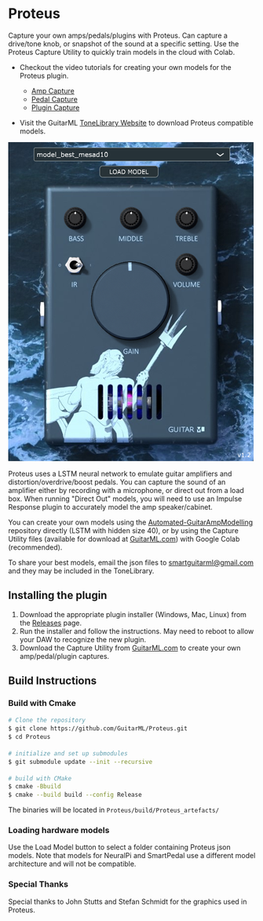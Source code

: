 # Proteus

Capture your own amps/pedals/plugins with Proteus. Can capture a drive/tone knob, or snapshot of the sound at a specific setting. Use the Proteus Capture Utility to quickly train models in the cloud with Colab.

- Checkout the video tutorials for creating your own models for the Proteus plugin.
  - [Amp Capture](https://youtu.be/2vs4WKYgZUs)
  - [Pedal Capture](https://youtu.be/86oQuYHjpy0)
  - [Plugin Capture](https://youtu.be/vwsSYpqRqyM)
  
- Visit the GuitarML [ToneLibrary Website](https://guitarml.com/tonelibrary/tonelib-pro.html) to download Proteus compatible models.

![app](https://github.com/GuitarML/Proteus/blob/master/resources/app_pic.png)

Proteus uses a LSTM neural network to emulate guitar amplifiers and distortion/overdrive/boost pedals. You can capture the sound of an amplifier either by recording with a microphone, or direct out from a load box. When running "Direct Out" models, you will need to use an Impulse Response plugin to accurately model the amp speaker/cabinet. 

You can create your own models using the [Automated-GuitarAmpModelling](https://github.com/GuitarML/Automated-GuitarAmpModelling) repository directly (LSTM with hidden size 40), or by using the Capture Utility files (available for download at [GuitarML.com](https://guitarml.com/)) with Google Colab (recommended).

To share your best models, email the json files to smartguitarml@gmail.com and they may be included in the ToneLibrary.

## Installing the plugin

1. Download the appropriate plugin installer (Windows, Mac, Linux) from the [Releases](https://github.com/GuitarML/Releases/releases) page.
2. Run the installer and follow the instructions. May need to reboot to allow your DAW to recognize the new plugin.
3. Download the Capture Utility from [GuitarML.com](https://guitarml.com/#products) to create your own amp/pedal/plugin captures.

## Build Instructions

### Build with Cmake

```bash
# Clone the repository
$ git clone https://github.com/GuitarML/Proteus.git
$ cd Proteus

# initialize and set up submodules
$ git submodule update --init --recursive

# build with CMake
$ cmake -Bbuild
$ cmake --build build --config Release
```
The binaries will be located in `Proteus/build/Proteus_artefacts/`

### Loading hardware models
Use the Load Model button to select a folder containing Proteus json models. Note that models for NeuralPi and SmartPedal use
a different model architecture and will not be compatible. 

### Special Thanks
Special thanks to John Stutts and Stefan Schmidt for the graphics used in Proteus. 

